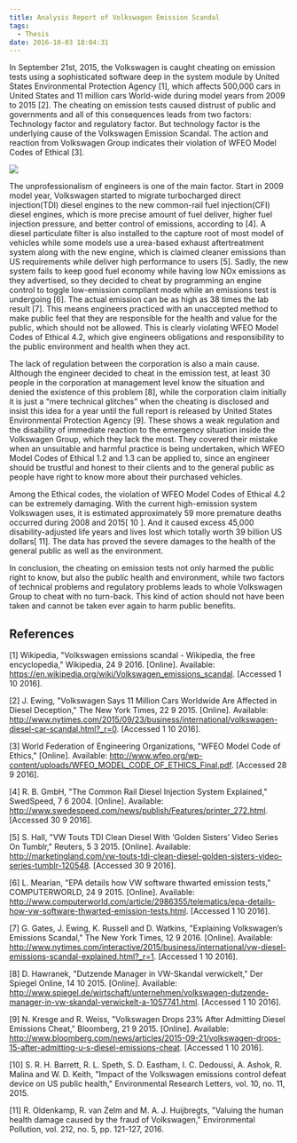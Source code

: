 ```yaml
---
title: Analysis Report of Volkswagen Emission Scandal
tags:
  - Thesis
date: 2016-10-03 18:04:31
---
```

  In September 21st, 2015, the Volkswagen is caught cheating on emission tests using a sophisticated software deep in the system module by United States Environmental Protection Agency [1], which affects 500,000 cars in United States and 11 million cars World-wide during model years from 2009 to 2015 [2]. The cheating on emission tests caused distrust of public and governments and all of this consequences leads from two factors: Technology factor and regulatory factor. But technology factor is the underlying cause of the Volkswagen Emission Scandal. The action and reaction from Volkswagen Group indicates their violation of WFEO Model Codes of Ethical [3].

![](/images/essay/vwes.jpg)
<!--more-->
  The unprofessionalism of engineers is one of the main factor. Start in 2009 model year, Volkswagen started to migrate turbocharged direct injection(TDI) diesel engines to the new common-rail fuel injection(CFI) diesel engines, which is more precise amount of fuel deliver, higher fuel injection pressure, and better control of emissions, according to [4]. A diesel particulate filter is also installed to the capture root of most model of vehicles while some models use a urea-based exhaust aftertreatment system along with the new engine, which is claimed cleaner emissions than US requirements while deliver high performance to users [5]. Sadly, the new system fails to keep good fuel economy while having low NOx emissions as they advertised, so they decided to cheat by programming an engine control to toggle low-emission compliant mode while an emissions test is undergoing [6]. The actual emission can be as high as 38 times the lab result [7]. This means engineers practiced with an unaccepted method to make public feel that they are responsible for the health and value for the public, which should not be allowed. This is clearly violating WFEO Model Codes of Ethical 4.2, which give engineers obligations and responsibility to the public environment and health when they act.

  The lack of regulation between the corporation is also a main cause. Although the engineer decided to cheat in the emission test, at least 30 people in the corporation at management level know the situation and denied the existence of this problem [8], while the corporation claim initially it is just a “mere technical glitches” when the cheating is disclosed and insist this idea for a year until the full report is released by United States Environmental Protection Agency [9]. These shows a weak regulation and the disability of immediate reaction to the emergency situation inside the Volkswagen Group, which they lack the most. They covered their mistake when an unsuitable and harmful practice is being undertaken, which WFEO Model Codes of Ethical 1.2 and 1.3 can be applied to, since an engineer should be trustful and honest to their clients and to the general public as people have right to know more about their purchased vehicles.

  Among the Ethical codes, the violation of WFEO Model Codes of Ethical 4.2 can be extremely damaging. With the current high-emission system Volkswagen uses, it is estimated approximately 59 more premature deaths occurred during 2008 and 2015[ 10 ]. And it caused excess 45,000 disability-adjusted life years and lives lost which totally worth 39 billion US dollars[ 11]. The data has proved the severe damages to the health of the general public as well as the environment.

  In conclusion, the cheating on emission tests not only harmed the public right to know, but also the public health and environment, while two factors of technical problems and regulatory problems leads to whole Volkswagen Group to cheat with no turn-back. This kind of action should not have been taken and cannot be taken ever again to harm public benefits.



## References

[1] Wikipedia, "Volkswagen emissions scandal - Wikipedia, the free encyclopedia," Wikipedia, 24 9 2016. [Online]. Available: https://en.wikipedia.org/wiki/Volkswagen_emissions_scandal. [Accessed 1 10 2016].

[2] J. Ewing, "Volkswagen Says 11 Million Cars Worldwide Are Affected in Diesel Deception," The New York Times, 22 9 2015. [Online]. Available: http://www.nytimes.com/2015/09/23/business/international/volkswagen-diesel-car-scandal.html?_r=0. [Accessed 1 10 2016].

[3] World Federation of Engineering Organizations, "WFEO Model Code of Ethics," [Online]. Available: http://www.wfeo.org/wp-content/uploads/WFEO_MODEL_CODE_OF_ETHICS_Final.pdf. [Accessed 28 9 2016].

[4] R. B. GmbH, "The Common Rail Diesel Injection System Explained," SwedSpeed, 7 6 2004. [Online]. Available: http://www.swedespeed.com/news/publish/Features/printer_272.html. [Accessed 30 9 2016].

[5] S. Hall, "VW Touts TDI Clean Diesel With ‘Golden Sisters’ Video Series On Tumblr," Reuters, 5 3 2015. [Online]. Available: http://marketingland.com/vw-touts-tdi-clean-diesel-golden-sisters-video-series-tumblr-120548. [Accessed 30 9 2016].

[6] L. Mearian, "EPA details how VW software thwarted emission tests," COMPUTERWORLD, 24 9 2015. [Online]. Available: http://www.computerworld.com/article/2986355/telematics/epa-details-how-vw-software-thwarted-emission-tests.html. [Accessed 1 10 2016].

[7] G. Gates, J. Ewing, K. Russell and D. Watkins, "Explaining Volkswagen’s Emissions Scandal," The New York Times, 12 9 2016. [Online]. Available: http://www.nytimes.com/interactive/2015/business/international/vw-diesel-emissions-scandal-explained.html?_r=1. [Accessed 1 10 2016].

[8] D. Hawranek, "Dutzende Manager in VW-Skandal verwickelt," Der Spiegel Online, 14 10 2015. [Online]. Available: http://www.spiegel.de/wirtschaft/unternehmen/volkswagen-dutzende-manager-in-vw-skandal-verwickelt-a-1057741.html. [Accessed 1 10 2016].

[9] N. Kresge and R. Weiss, "Volkswagen Drops 23% After Admitting Diesel Emissions Cheat," Bloomberg, 21 9 2015. [Online]. Available: http://www.bloomberg.com/news/articles/2015-09-21/volkswagen-drops-15-after-admitting-u-s-diesel-emissions-cheat. [Accessed 1 10 2016].

[10] S. R. H. Barrett, R. L. Speth, S. D. Eastham, I. C. Dedoussi, A. Ashok, R. Malina and W. D. Keith, "Impact of the Volkswagen emissions control defeat device on US public health," Environmental Research Letters, vol. 10, no. 11, 2015. 

[11] R. Oldenkamp, R. van Zelm and M. A. J. Huijbregts, "Valuing the human health damage caused by the fraud of Volkswagen," Environmental Pollution, vol. 212, no. 5, pp. 121-127, 2016. 
